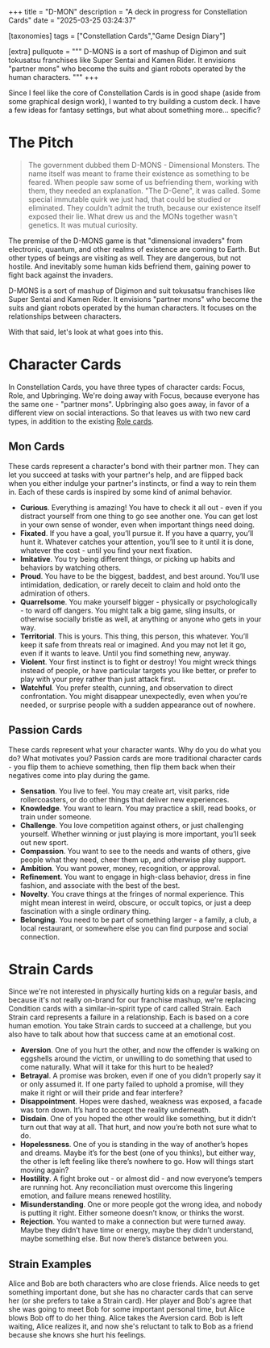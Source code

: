 +++
title = "D-MON"
description = "A deck in progress for Constellation Cards"
date = "2025-03-25 03:24:37"

[taxonomies]
tags = ["Constellation Cards","Game Design Diary"]

[extra]
pullquote = """
D-MONS is a sort of mashup of Digimon and suit tokusatsu franchises like Super Sentai and Kamen Rider.
It envisions "partner mons" who become the suits and giant robots operated by the human characters.
"""
+++

Since I feel like the core of Constellation Cards is in good shape (aside from some graphical design work),
I wanted to try building a custom deck.
I have a few ideas for fantasy settings, but what about something more... specific?

<!-- more -->

# The Pitch

> The government dubbed them D-MONS - Dimensional Monsters. The name itself was meant to frame their existence as something to be feared. When people saw some of us befriending them, working with them, they needed an explanation. "The D-Gene", it was called. Some special immutable quirk we just had, that could be studied or eliminated. They couldn't admit the truth, because our existence itself exposed their lie. What drew us and the MONs together wasn't genetics. It was mutual curiosity.

The premise of the D-MONS game is that "dimensional invaders" from electronic, quantum, and other realms of existence are coming to Earth.
But other types of beings are visiting as well.
They are dangerous, but not hostile.
And inevitably some human kids befriend them, gaining power to fight back against the invaders.

D-MONS is a sort of mashup of Digimon and suit tokusatsu franchises like Super Sentai and Kamen Rider.
It envisions "partner mons" who become the suits and giant robots operated by the human characters.
It focuses on the relationships between characters.

With that said, let's look at what goes into this.

# Character Cards

In Constellation Cards, you have three types of character cards: Focus, Role, and Upbringing.
We're doing away with Focus, because everyone has the same one - "partner mons".
Upbringing also goes away, in favor of a different view on social interactions.
So that leaves us with two new card types, in addition to the existing [Role cards](https://constellation.cards/stacks/character-role).

## Mon Cards

These cards represent a character's bond with their partner mon.
They can let you succeed at tasks with your partner's help, and are flipped back when you either indulge your partner's instincts, or find a way to rein them in.
Each of these cards is inspired by some kind of animal behavior.

- **Curious**. Everything is amazing! You have to check it all out - even if you distract yourself from one thing to go see another one. You can get lost in your own sense of wonder, even when important things need doing.
- **Fixated**. If you have a goal, you’ll pursue it. If you have a quarry, you’ll hunt it. Whatever catches your attention, you’ll see to it until it is done, whatever the cost - until you find your next fixation.
- **Imitative**. You try being different things, or picking up habits and behaviors by watching others.
- **Proud**. You have to be the biggest, baddest, and best around. You’ll use intimidation, dedication, or rarely deceit to claim and hold onto the admiration of others.
- **Quarrelsome**. You make yourself bigger - physically or psychologically - to ward off dangers. You might talk a big game, sling insults, or otherwise socially bristle as well, at anything or anyone who gets in your way.
- **Territorial**. This is yours. This thing, this person, this whatever. You’ll keep it safe from threats real or imagined. And you may not let it go, even if it wants to leave. Until you find something new, anyway.
- **Violent**. Your first instinct is to fight or destroy! You might wreck things instead of people, or have particular targets you like better, or prefer to play with your prey rather than just attack first.
- **Watchful**. You prefer stealth, cunning, and observation to direct confrontation. You might disappear unexpectedly, even when you’re needed, or surprise people with a sudden appearance out of nowhere.

## Passion Cards

These cards represent what your character wants.
Why do you do what you do? What motivates you?
Passion cards are more traditional character cards - you flip them to achieve something, then flip them back when their negatives come into play during the game.

- **Sensation**. You live to feel. You may create art, visit parks, ride rollercoasters, or do other things that deliver new experiences.
- **Knowledge**. You want to learn. You may practice a skill, read books, or train under someone.
- **Challenge**. You love competition against others, or just challenging yourself. Whether winning or just playing is more important, you’ll seek out new sport.
- **Compassion**. You want to see to the needs and wants of others, give people what they need, cheer them up, and otherwise play support.
- **Ambition**. You want power, money, recognition, or approval.
- **Refinement**. You want to engage in high-class behavior, dress in fine fashion, and associate with the best of the best.
- **Novelty**. You crave things at the fringes of normal experience. This might mean interest in weird, obscure, or occult topics, or just a deep fascination with a single ordinary thing.
- **Belonging**. You need to be part of something larger - a family, a club, a local restaurant, or somewhere else you can find purpose and social connection.

# Strain Cards

Since we're not interested in physically hurting kids on a regular basis, and because it's not really on-brand for our franchise mashup,
we're replacing Condition cards with a similar-in-spirit type of card called Strain.
Each Strain card represents a failure in a relationship. Each is based on a core human emotion.
You take Strain cards to succeed at a challenge, but you also have to talk about how that success came at an emotional cost.

- **Aversion**. One of you hurt the other, and now the offender is walking on eggshells around the victim, or unwilling to do something that used to come naturally. What will it take for this hurt to be healed?
- **Betrayal**. A promise was broken, even if one of you didn’t properly say it or only assumed it. If one party failed to uphold a promise, will they make it right or will their pride and fear interfere?
- **Disappointment**. Hopes were dashed, weakness was exposed, a facade was torn down. It’s hard to accept the reality underneath.
- **Disdain**. One of you hoped the other would like something, but it didn’t turn out that way at all. That hurt, and now you’re both not sure what to do.
- **Hopelessness**. One of you is standing in the way of another’s hopes and dreams. Maybe it’s for the best (one of you thinks), but either way, the other is left feeling like there’s nowhere to go. How will things start moving again?
- **Hostility**. A fight broke out - or almost did - and now everyone’s tempers are running hot. Any reconciliation must overcome this lingering emotion, and failure means renewed hostility.
- **Misunderstanding**. One or more people got the wrong idea, and nobody is putting it right. Either someone doesn’t know, or thinks the worst.
- **Rejection**. You wanted to make a connection but were turned away. Maybe they didn’t have time or energy, maybe they didn’t understand, maybe something else. But now there’s distance between you.

## Strain Examples

Alice and Bob are both characters who are close friends.
Alice needs to get something important done, but she has no character cards that can serve her (or she prefers to take a Strain card).
Her player and Bob's agree that she was going to meet Bob for some important personal time, but Alice blows Bob off to do her thing.
Alice takes the Aversion card.
Bob is left waiting, Alice realizes it, and now she's reluctant to talk to Bob as a friend because she knows she hurt his feelings.